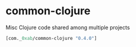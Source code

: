 # common-clojure

Misc Clojure code shared among multiple projects

```clojure
[com._0xab/common-clojure "0.4.0"]
```
